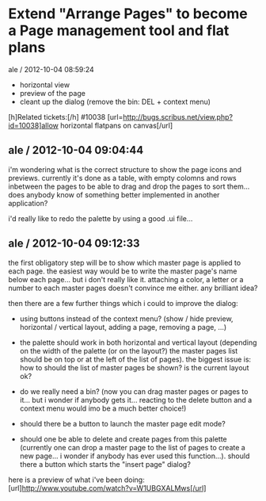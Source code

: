 
# Extend "Arrange Pages" to become a Page management tool and flat plans

ale / 2012-10-04 08:59:24

- horizontal view
- preview of the page
- cleant up the dialog (remove the bin: DEL + context menu)

[h]Related tickets:[/h]
#10038 [url=http://bugs.scribus.net/view.php?id=10038]allow horizontal flatpans on canvas[/url]

## ale / 2012-10-04 09:04:44

i'm wondering what is the correct structure to show the page icons and previews.
currently it's done as a table, with empty colomns and rows inbetween the pages to be able to drag and drop the pages to sort them...
does anybody know of something better implemented in another application?

i'd really like to redo the palette by using a good .ui file...

## ale / 2012-10-04 09:12:33

the first obligatory step will be to show which master page is applied
to each page.
the easiest way would be to write the master page's name below each
page... but i don't really like it.
attaching a color, a letter or a number to each master pages doesn't
convince me either.
any brilliant idea?

then there are a few further things which i could to improve the dialog:

- using buttons instead of the context menu? (show / hide preview,
  horizontal / vertical layout, adding a page, removing a page, ...)

- the palette should work in both horizontal and vertical layout
  (depending on the width of the palette (or on the layout?) the master
  pages list should be on top or at the left of the list of pages). the
  biggest issue is: how to should the list of master pages be shown? is
  the current layout ok?

- do we really need a bin? (now you can drag master pages or pages to
  it... but i wonder if anybody gets it... reacting to the delete
  button and a context menu would imo be a much better choice!)

- should there be a button to launch the master page edit mode?

- should one be able to delete and create pages from this palette
  (currently one can drop a master page to the list of pages to create
  a new page... i wonder if anybody has ever used this function...).
  should there a button which starts the "insert page" dialog?

here is a preview of what i've been doing: [url]http://www.youtube.com/watch?v=W1UBGXALMws[/url]
